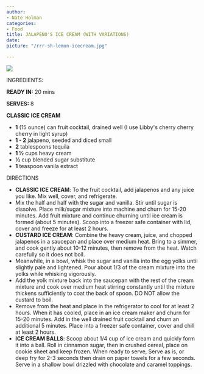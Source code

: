 ```yaml
---
author:
- Nate Holman
categories:
- Food
title: JALAPENO'S ICE CREAM (WITH VARIATIONS)
date: 
picture: "/rrr-sh-lemon-icecream.jpg"

---
```

![](/rrr-sh-lemon-icecream.jpg)

INGREDIENTS:

**READY IN:** 20 mins

**SERVES:** 8

**CLASSIC ICE CREAM**

* **1** (15 ounce) can fruit cocktail, drained well (I use Libby's cherry cherry cherry in light syrup)
* **1 - 2** jalapeno, seeded and diced small
* **2** tablespoons tequila
* **1 1⁄2** cups heavy cream
* **1⁄2** cup blended sugar substitute
* **1** teaspoon vanila extract

DIRECTIONS

* **CLASSIC ICE CREAM**: To the fruit cocktail, add jalapenos and any juice you like. Mix well, cover, and refrigerate.
* Mix the half and half with the sugar and vanilla. Stir until sugar is dissolve. Place milk/sugar mixture into machine and churn for 15-20 minutes. Add fruit mixture and continue churning until ice cream is formed (about 5 minutes). Scoop into a freezer safe container with lid, cover and freeze for at least 2 hours.
* **CUSTARD ICE CREAM**: Combine the heavy cream, juice, and chopped jalapenos in a saucepan and place over medium heat. Bring to a simmer, and cook gently about 10-12 minutes, then remove from the heat. Watch carefully so it does not boil.
* Meanwhile, in a bowl, whisk the sugar and vanilla into the egg yolks until slightly pale and lightened. Pour about 1/3 of the cream mixture into the yolks while whisking vigorously.
* Add the yolk mixture back into the saucepan with the rest of the cream mixture and cook over medium heat stirring constantly until the mixture thickens sufficiently to coat the back of spoon. DO NOT allow the custard to boil.
* Remove from the heat and place in the refrigerator to cool for at least 2 hours. When it has cooled, place in an ice cream maker and churn for 15-20 minutes. Add in the well drained fruit cocktail and churn an additional 5 minutes. Place into a freezer safe container, cover and chill at least 2 hours.
* **ICE CREAM BALLS**: Scoop about 1/4 cup of ice cream and quickly form it into a ball. Roll in cinnamon sugar, then in crushed cereal, place on cookie sheet and keep frozen. When ready to serve, Serve as is, or deep fry for 2-3 seconds then drain on paper towels for a few seconds. Serve in a shallow bowl drizzled with chocolate and caramel toppings.